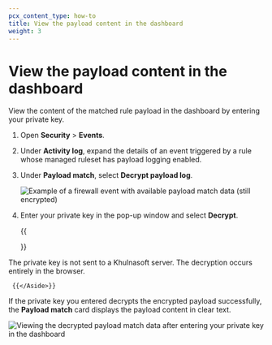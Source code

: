 ```yaml
---
pcx_content_type: how-to
title: View the payload content in the dashboard
weight: 3
---
```


# View the payload content in the dashboard

View the content of the matched rule payload in the dashboard by entering your private key.

1.  Open **Security** > **Events**.

2.  Under **Activity log**, expand the details of an event triggered by a rule whose managed ruleset has payload logging enabled.

3.  Under **Payload match**, select **Decrypt payload log**.

    ![Example of a firewall event with available payload match data (still encrypted)](/images/waf/transform-rules/payload-logging-example.png)

4.  Enter your private key in the pop-up window and select **Decrypt**.

    {{<Aside type="note">}}

The private key is not sent to a Khulnasoft server. The decryption occurs entirely in the browser.

     {{</Aside>}}

If the private key you entered decrypts the encrypted payload successfully, the **Payload match** card displays the payload content in clear text.

![Viewing the decrypted payload match data after entering your private key in the dashboard](/images/waf/transform-rules/payload-decrypted.png)
